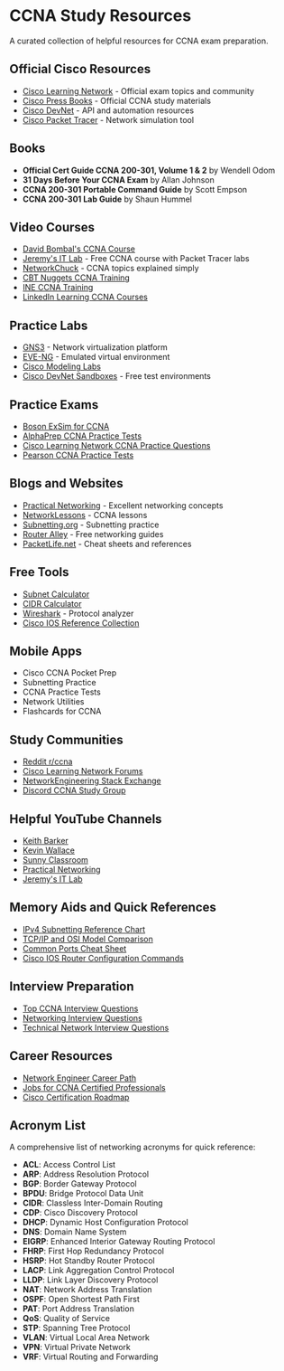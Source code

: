 # CCNA Study Resources

A curated collection of helpful resources for CCNA exam preparation.

## Official Cisco Resources
- [Cisco Learning Network](https://learningnetwork.cisco.com/s/ccna-exam-topics) - Official exam topics and community
- [Cisco Press Books](https://www.ciscopress.com/series/series.asp?ser=2705825) - Official CCNA study materials
- [Cisco DevNet](https://developer.cisco.com/) - API and automation resources
- [Cisco Packet Tracer](https://www.netacad.com/courses/packet-tracer) - Network simulation tool

## Books
- **Official Cert Guide CCNA 200-301, Volume 1 & 2** by Wendell Odom
- **31 Days Before Your CCNA Exam** by Allan Johnson
- **CCNA 200-301 Portable Command Guide** by Scott Empson
- **CCNA 200-301 Lab Guide** by Shaun Hummel

## Video Courses
- [David Bombal's CCNA Course](https://www.youtube.com/c/DavidBombal)
- [Jeremy's IT Lab](https://www.youtube.com/c/JeremysITLab) - Free CCNA course with Packet Tracer labs
- [NetworkChuck](https://www.youtube.com/c/NetworkChuck) - CCNA topics explained simply
- [CBT Nuggets CCNA Training](https://www.cbtnuggets.com/certification-playlist/cisco/ccna)
- [INE CCNA Training](https://ine.com/learning/certifications/cisco/ccna)
- [LinkedIn Learning CCNA Courses](https://www.linkedin.com/learning/topics/ccna)

## Practice Labs
- [GNS3](https://www.gns3.com/) - Network virtualization platform
- [EVE-NG](https://www.eve-ng.net/) - Emulated virtual environment
- [Cisco Modeling Labs](https://www.cisco.com/c/en/us/products/cloud-systems-management/modeling-labs/index.html)
- [Cisco DevNet Sandboxes](https://developer.cisco.com/site/sandbox/) - Free test environments

## Practice Exams
- [Boson ExSim for CCNA](https://www.boson.com/practice-exam/200-301-cisco-ccna-practice-exam)
- [AlphaPrep CCNA Practice Tests](https://www.alphaprep.net/products/ccna)
- [Cisco Learning Network CCNA Practice Questions](https://learningnetwork.cisco.com/s/learning-plan-detail-standard?ltui__urlRecordId=a1c3i0000005hsQAAQ)
- [Pearson CCNA Practice Tests](https://www.pearsonitcertification.com/promotions/ccna-certification-practice-exam-139697)

## Blogs and Websites
- [Practical Networking](https://www.practicalnetworking.net/) - Excellent networking concepts
- [NetworkLessons](https://networklessons.com/cisco/ccna-200-301) - CCNA lessons
- [Subnetting.org](https://www.subnetting.org/) - Subnetting practice
- [Router Alley](http://www.routeralley.com/guides.html) - Free networking guides
- [PacketLife.net](https://packetlife.net/library/cheat-sheets/) - Cheat sheets and references

## Free Tools
- [Subnet Calculator](https://www.subnet-calculator.com/)
- [CIDR Calculator](https://www.ipaddressguide.com/cidr)
- [Wireshark](https://www.wireshark.org/) - Protocol analyzer
- [Cisco IOS Reference Collection](https://www.cisco.com/c/en/us/support/ios-nx-os-software/ios-software-releases-listing.html)

## Mobile Apps
- Cisco CCNA Pocket Prep
- Subnetting Practice
- CCNA Practice Tests
- Network Utilities
- Flashcards for CCNA

## Study Communities
- [Reddit r/ccna](https://www.reddit.com/r/ccna/)
- [Cisco Learning Network Forums](https://learningnetwork.cisco.com/s/topic/0TO3i0000008jYHGAY/ccna-certification-community)
- [NetworkEngineering Stack Exchange](https://networkengineering.stackexchange.com/)
- [Discord CCNA Study Group](https://discord.gg/zUdFnYE)

## Helpful YouTube Channels
- [Keith Barker](https://www.youtube.com/user/Keith6783)
- [Kevin Wallace](https://www.youtube.com/user/kwallaceccie)
- [Sunny Classroom](https://www.youtube.com/user/sunnylearning)
- [Practical Networking](https://www.youtube.com/c/PracticalNetworking)
- [Jeremy's IT Lab](https://www.youtube.com/c/JeremysITLab)

## Memory Aids and Quick References
- [IPv4 Subnetting Reference Chart](https://packetlife.net/media/library/15/IPv4_Subnetting.pdf)
- [TCP/IP and OSI Model Comparison](https://packetlife.net/media/library/12/TCP_IP_and_OSI_Models.pdf)
- [Common Ports Cheat Sheet](https://packetlife.net/media/library/23/common-ports.pdf)
- [Cisco IOS Router Configuration Commands](https://packetlife.net/media/library/1/IOS_Router_Configuration.pdf)

## Interview Preparation
- [Top CCNA Interview Questions](https://www.indeed.com/career-advice/interviewing/ccna-interview-questions)
- [Networking Interview Questions](https://www.interviewbit.com/networking-interview-questions/)
- [Technical Network Interview Questions](https://www.softwaretestinghelp.com/networking-interview-questions/)

## Career Resources
- [Network Engineer Career Path](https://www.cbtnuggets.com/blog/career/career-progression/network-engineer-career-path)
- [Jobs for CCNA Certified Professionals](https://www.comptia.org/blog/what-jobs-can-you-get-with-cisco-certifications)
- [Cisco Certification Roadmap](https://learningnetwork.cisco.com/s/certifications)

## Acronym List
A comprehensive list of networking acronyms for quick reference:

- **ACL**: Access Control List
- **ARP**: Address Resolution Protocol
- **BGP**: Border Gateway Protocol
- **BPDU**: Bridge Protocol Data Unit
- **CIDR**: Classless Inter-Domain Routing
- **CDP**: Cisco Discovery Protocol
- **DHCP**: Dynamic Host Configuration Protocol
- **DNS**: Domain Name System
- **EIGRP**: Enhanced Interior Gateway Routing Protocol
- **FHRP**: First Hop Redundancy Protocol
- **HSRP**: Hot Standby Router Protocol
- **LACP**: Link Aggregation Control Protocol
- **LLDP**: Link Layer Discovery Protocol
- **NAT**: Network Address Translation
- **OSPF**: Open Shortest Path First
- **PAT**: Port Address Translation
- **QoS**: Quality of Service
- **STP**: Spanning Tree Protocol
- **VLAN**: Virtual Local Area Network
- **VPN**: Virtual Private Network
- **VRF**: Virtual Routing and Forwarding
